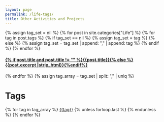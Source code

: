 ```yaml
---
layout: page
permalink: /life-tags/
title: Other Activities and Projects
---
```



<div id="archives">
  {% assign tag_set = nil %}
  {% for post in site.categories["Life"] %}
    {% for tag in post.tags %}
      {% if tag_set == nil %}
        {% assign tag_set = tag %}
      {% else %}
        {% assign tag_set = tag_set | append: "," | append: tag %}
      {% endif %}
    {% endfor %}
    <article class="archive-item">
      <h4><a href="{{ site.baseurl }}{{ post.url }}">{% if post.title and post.title != "" %}{{post.title}}{% else %}{{post.excerpt |strip_html}}{%endif%}</a></h4>
    </article>
  {% endfor %}
  {% assign tag_array = tag_set | split: "," | uniq %}
  <div class="post-tags">
    <h1>Tags</h1>
      {% for tag in tag_array %}
        <a href="{{site.baseurl}}/tags/#{{tag|slugize}}">{{tag}}</a>
        {% unless forloop.last %}&nbsp;{% endunless %}
      {% endfor %}
  </div>
</div>

